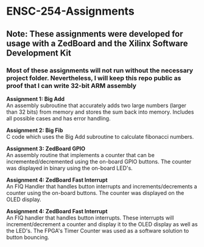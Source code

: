 # ENSC-254-Assignments

## Note: These assignments were developed for usage with a ZedBoard and the Xilinx Software Development Kit
### Most of these assignments will not run without the necessary project folder. Nevertheless, I will keep this repo public as proof that I can write 32-bit ARM assembly

**Assignment 1: Big Add** \
An assembly subroutine that accurately adds two large numbers (larger than 32 bits) from memory and stores the sum back into memory. Includes all possible cases and has error handling.

**Assignment 2: Big Fib** \
C code which uses the Big Add subroutine to calculate fibonacci numbers.

**Assignment 3: ZedBoard GPIO** \
An assembly routine that implements a counter that can be incremented/decremented using the on-board GPIO buttons. The counter was displayed in binary using the on-board LED's.

**Assignment 4: ZedBoard Fast Interrupt** \
An FIQ Handler that handles button interrupts and increments/decrements a counter using the on-board buttons. The counter was displayed on the OLED display.

**Assignment 4: ZedBoard Fast Interrupt** \
An FIQ handler that handles button interrupts. These interrupts will increment/decrement a counter and display it to the OLED display as well as the LED's. The FPGA's Timer Counter was used as a software solution to button bouncing.
